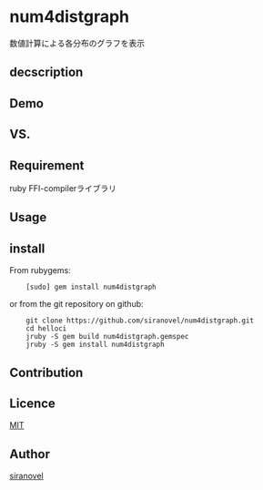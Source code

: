 num4distgraph
=============
数値計算による各分布のグラフを表示

## decscription ##

## Demo ##

## VS. ##

## Requirement ##
ruby FFI-compilerライブラリ

## Usage ##

## install ##

From rubygems:  
~~~
    [sudo] gem install num4distgraph
~~~

or from the git repository on github:  
~~~
    git clone https://github.com/siranovel/num4distgraph.git  
    cd helloci  
    jruby -S gem build num4distgraph.gemspec
    jruby -S gem install num4distgraph
~~~

## Contribution ##

## Licence ##
[MIT](LICENSE)

## Author ##

[siranovel](https://github.com/siranovel)

